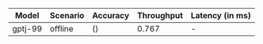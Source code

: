 | Model   | Scenario   | Accuracy   |   Throughput | Latency (in ms)   |
|---------|------------|------------|--------------|-------------------|
| gptj-99 | offline    | ()         |        0.767 | -                 |